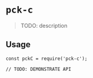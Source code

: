 # `pck-c`

> TODO: description

## Usage

```
const pckC = require('pck-c');

// TODO: DEMONSTRATE API
```
